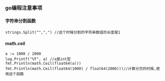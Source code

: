 ### go编程注意事项

#### 字符串分割函数
```
strings.Split("",",") //这个时候分割的字符串数组的长度是1
```
#### math.ceil
```
a := 1000 / 2000
log.Printf("%T", a) //a是int型
fmt.Println(math.Ceil(float64(a)))
fmt.Println(math.Ceil(float64(1000) / float64(2000)))//计算分页的时候,使用这个函数
```
